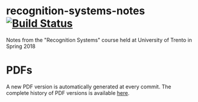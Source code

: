 # recognition-systems-notes [![Build Status](https://travis-ci.org/frazar/recognition-systems-notes.svg?branch=master)](https://travis-ci.org/frazar/recognition-systems-notes)
Notes from the "Recognition Systems" course held at University of Trento in Spring 2018

# PDFs
A new PDF version is automatically generated at every commit. The complete history of PDF versions is available [here](https://github.com/frazar/recognition-systems-notes/releases).

